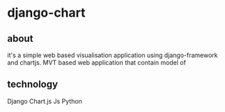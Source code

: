 # django-chart

## about
 it's a simple web based visualisation application using django-framework and chartjs. MVT based web application that contain model of 

## technology
Django
Chart.js
Js
Python


